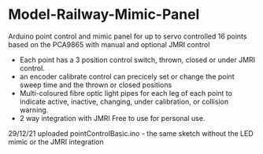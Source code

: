 # Model-Railway-Mimic-Panel
Arduino point control and mimic panel for up to servo controlled 16 points based on the PCA9865 with manual and optional JMRI control
* Each point has a 3 position control switch, thrown, closed or under JMRI control. 
* an encoder calibrate control can precicely set or change the point sweep time and the thrown or closed positions
* Multi-coloured fibre optic light pipes for each leg of each point to indicate active, inactive, changing, under calibration, or collision warning.
* 2 way integration with JMRI
Free to use for personal use. 


29/12/21 uploaded pointControlBasic.ino - the same sketch without the LED mimic or the JMRI integration
